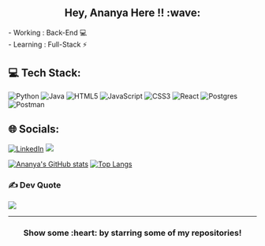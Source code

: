 <h2 align="center">Hey, Ananya Here !! :wave: </h2>
<be>
  - Working : Back-End 💻 <br/>
  - Learning : Full-Stack ⚡ 

## 💻 Tech Stack:
![Python](https://img.shields.io/badge/python-3670A0?style=for-the-badge&logo=python&logoColor=ffdd54) ![Java](https://img.shields.io/badge/java-%23ED8B00.svg?style=for-the-badge&logo=java&logoColor=white) ![HTML5](https://img.shields.io/badge/html5-%23E34F26.svg?style=for-the-badge&logo=html5&logoColor=white) ![JavaScript](https://img.shields.io/badge/javascript-%23323330.svg?style=for-the-badge&logo=javascript&logoColor=%23F7DF1E) ![CSS3](https://img.shields.io/badge/css3-%231572B6.svg?style=for-the-badge&logo=css3&logoColor=white) ![React](https://img.shields.io/badge/react-%2320232a.svg?style=for-the-badge&logo=react&logoColor=%2361DAFB) ![Postgres](https://img.shields.io/badge/postgres-%23316192.svg?style=for-the-badge&logo=postgresql&logoColor=white) ![Postman](https://img.shields.io/badge/Postman-FF6C37?style=for-the-badge&logo=postman&logoColor=white)


## 🌐 Socials:
[![LinkedIn](https://img.shields.io/badge/LinkedIn-%230077B5.svg?style=for-the-badge&logo=linkedin&logoColor=white)](https://linkedin.com/in/ananya-misra-152080201/) <a href="mailto:anumisra2@gmail.com">
  <img src="https://img.shields.io/badge/Gmail-D14836?style=for-the-badge&logo=gmail&logoColor=white">
  </img>
  </a>

[![Ananya's GitHub stats](https://github-readme-stats.vercel.app/api?username=Ananya-Misra&show_icons=true&title_color=ffffff&icon_color=bb2acf&text_color=ffffff&bg_color=151515)](https://github.com/Ananya-Misra/github-readme-stats)
[![Top Langs](https://github-readme-stats.vercel.app/api/top-langs/?username=Ananya-Misra&layout=compact&title_color=ffffff&icon_color=bb2acf&text_color=ffffff&bg_color=151515)](https://github.com/Ananya-Misra/github-readme-stats)

<!--  <div align="center">
<h2 align="center">Git-Hub Streak !! :fire:</h2> 

[![GitHub Streak](https://github-readme-streak-stats.herokuapp.com/?user=Ananya-Misra&theme=dark&ring=bb2acf&fire=bb2acf&currStreakLabel=bb2acf)](https://git.io/streak-stats) 
  </div> -->

<!--    <h2 align="center"> Contribution Graph !! :chart_with_upwards_trend: </h2>
   <img src="https://activity-graph.herokuapp.com/graph?username=Ananya-Misra&point=ffffff&line=bb2acf&color=bb2acf&bg_color=151515" alt="Contribution Graph" align="center" /> -->

### ✍️ Dev Quote
![](https://quotes-github-readme.vercel.app/api?type=horizontal&theme=merko)

--------------------------------------------------------------------------
<!--   <h2 align="center">Visitor's Count <img align="center" src="https://profile-counter.glitch.me/Ananya-Misra/count.svg" alt="Visitor Count" /></h2> -->
<h3 align="center">Show some :heart: by starring some of my repositories! </h3>
